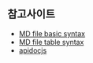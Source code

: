 ## <span id="api-footer-for-a-refer">참고사이트</span>
- [MD file basic syntax](https://help.github.com/articles/basic-writing-and-formatting-syntax/#headings)
- [MD file table syntax](https://help.github.com/articles/organizing-information-with-tables/)
- [apidocjs](http://apidocjs.com/)